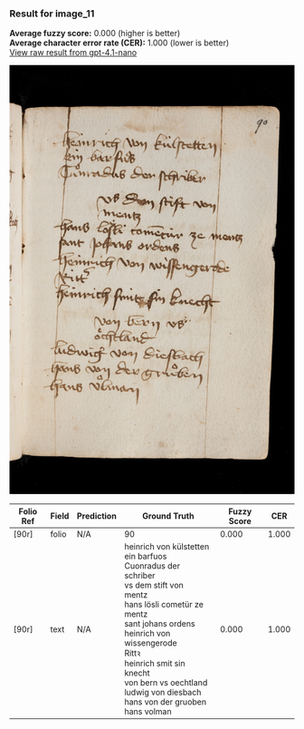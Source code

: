 ### Result for image_11
**Average fuzzy score:** 0.000 (higher is better)<br>**Average character error rate (CER):** 1.000 (lower is better)<br>[View raw result from gpt-4.1-nano](https://github.com/RISE-UNIBAS/humanities_data_benchmark/blob/main/results/2025-10-24/T0278/request_T0278_image_11.json)

<img src="https://github.com/RISE-UNIBAS/humanities_data_benchmark/blob/main/benchmarks/medieval_manuscripts/images/image_11.jpg?raw=true" alt="image_11" width="800px">

<style>
.diff { text-decoration: underline; text-decoration-color: #ffcccc; text-decoration-style: wavy; }
</style>

| Folio Ref | Field | Prediction | Ground Truth | Fuzzy Score | CER |
|-----------|-------|------------|--------------|-------------|-----|
| [90r] | folio | N/A | 90 | 0.000 | 1.000 |
| [90r] | text | N/A | heinrich von külstetten<br> ein barfuos<br> Cuonradus der schriber<br> vs dem stift von<br> mentz<br> hans lösli cometür ze mentz<br> sant johans ordens<br> heinrich von wissengerode<br> Rittꝛ <br> heinrich smit sin knecht<br> von bern vs oechtland<br> ludwig von diesbach<br> hans von der gruoben<br> hans volman | 0.000 | 1.000 |
